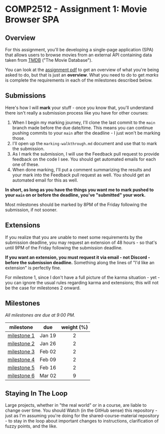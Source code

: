 # COMP2512 - Assignment 1: Movie Browser SPA

## Overview

For this assignment, you'll be developing a single-page application (SPA) that allows users to browse movies from an external API containing data taken from [TMDB](https://www.themoviedb.org/) ("The Movie Database").

You can look at the [assignment pdf](comp-3512-asg-1-winter-2020-current.pdf) to get an overview of what you're being asked to do, but that is just an **overview**. What you need to do to get *marks* is complete the requirements in each of the milestones described below.

## Submissions

Here's how I will **mark** your stuff - once you know that, you'll understand there isn't really a submission process like you have for other courses:

1. When I begin my marking journey, I'll clone the last commit to the `main` branch made before the due date/time. This means you can continue pushing commits to your `main` after the deadline - I just won't be marking those.
2. I'll open up the `marking-walkthrough.md` document and use that to mark the submission.
3. As I mark the submission, I will use the Feedback pull request to provide feedback on the code I see. You should get automated emails for each one of these.
4. When done marking, I'll put a comment summarizing the results and your mark into the Feedback pull request as well. You should get an automated email for this as well.

**In short, as long as you have the things you want me to mark pushed to your `main` on or before the deadline, you've "submitted" your work.**

Most milestones should be marked by 8PM of the Friday following the submission, if not sooner.

## Extensions

If you realize that you are unable to meet some requirements by the submission deadline, you may request an extension of 48 hours - so that's until 9PM of the Friday following the submission deadline.

**If you want an extension, you must request it via email - not Discord - before the submission deadline.** Something along the lines of "I'd like an extension" is perfectly fine.

For milestone 1, since I don't have a full picture of the karma situation - yet - you can ignore the usual rules regarding karma and extensions; this will not be the case for milestones 2 onward.


## Milestones

_All milestones are due at 9:00 PM._

|           milestone            |  due   | weight (%) |
| :----------------------------: | :----: | :--------: |
| [milestone 1](milestone-01.md) | Jan 19 |     2      |
| [milestone 2](milestone-02.md) | Jan 26 |     2      |
| [milestone 3](milestone-03.md) | Feb 02 |     2      |
| [milestone 4](milestone-04.md) | Feb 09 |     2      |
| [milestone 5](milestone-05.md) | Feb 16 |     2      |
| [milestone 6](milestone-06.md) | Mar 02 |     9      |


## Staying In The Loop

Large projects, whether in "the real world" or in a course, are liable to change over time. You should Watch (in the GitHub sense) this repository - just as I'm assuming you're doing for the shared-course-material repository - to stay in the loop about important changes to instructions, clarification of fuzzy points, and the like.
